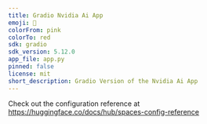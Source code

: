 ```yaml
---
title: Gradio Nvidia Ai App
emoji: 🐨
colorFrom: pink
colorTo: red
sdk: gradio
sdk_version: 5.12.0
app_file: app.py
pinned: false
license: mit
short_description: Gradio Version of the Nvidia Ai App
---
```


Check out the configuration reference at https://huggingface.co/docs/hub/spaces-config-reference
